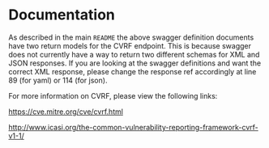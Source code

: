# Documentation

As described in the main `README` the above swagger definition documents have two return models for the CVRF endpoint. This is because swagger does not currently have a way to return two different schemas for XML and JSON responses. If you are looking at the swagger definitions and want the correct XML response, please change the response ref accordingly at line 89 (for yaml) or 114 (for json).

For more information on CVRF, please view the following links:

https://cve.mitre.org/cve/cvrf.html

http://www.icasi.org/the-common-vulnerability-reporting-framework-cvrf-v1-1/
